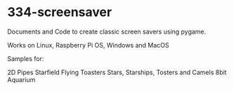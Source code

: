 # 334-screensaver

Documents and Code to create classic screen savers using pygame.

Works on Linux, Raspberry Pi OS, Windows and MacOS

Samples for:

2D Pipes
Starfield
Flying Toasters
Stars, Starships, Tosters and Camels
8bit Aquarium
